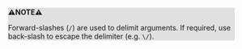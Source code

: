 <div style="margin:2em; background-color: #e0e0e0;">

<strong>⚠️NOTE️️️⚠️</strong>

Forward-slashes (`/`) are used to delimit arguments. If required, use back-slash to escape the delimiter (e.g. `\/`).
</div>

